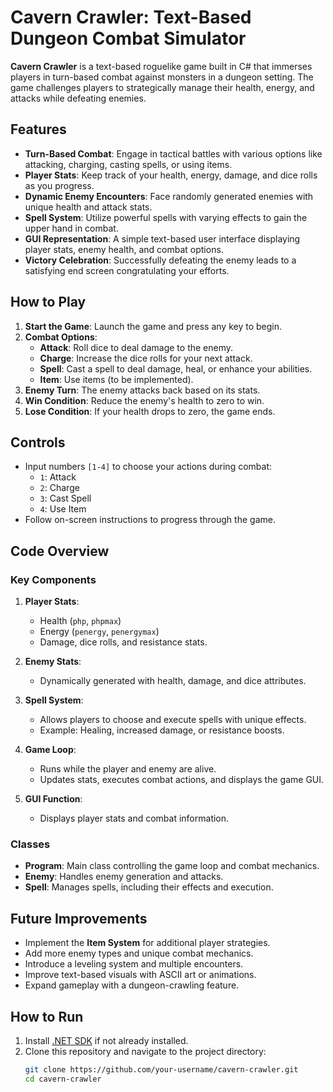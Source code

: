 # Cavern Crawler: Text-Based Dungeon Combat Simulator

**Cavern Crawler** is a text-based roguelike game built in C# that immerses players in turn-based combat against monsters in a dungeon setting. The game challenges players to strategically manage their health, energy, and attacks while defeating enemies.

## Features

- **Turn-Based Combat**: Engage in tactical battles with various options like attacking, charging, casting spells, or using items.
- **Player Stats**: Keep track of your health, energy, damage, and dice rolls as you progress.
- **Dynamic Enemy Encounters**: Face randomly generated enemies with unique health and attack stats.
- **Spell System**: Utilize powerful spells with varying effects to gain the upper hand in combat.
- **GUI Representation**: A simple text-based user interface displaying player stats, enemy health, and combat options.
- **Victory Celebration**: Successfully defeating the enemy leads to a satisfying end screen congratulating your efforts.

## How to Play

1. **Start the Game**: Launch the game and press any key to begin.
2. **Combat Options**:
   - **Attack**: Roll dice to deal damage to the enemy.
   - **Charge**: Increase the dice rolls for your next attack.
   - **Spell**: Cast a spell to deal damage, heal, or enhance your abilities.
   - **Item**: Use items (to be implemented).
3. **Enemy Turn**: The enemy attacks back based on its stats.
4. **Win Condition**: Reduce the enemy's health to zero to win.
5. **Lose Condition**: If your health drops to zero, the game ends.

## Controls

- Input numbers `[1-4]` to choose your actions during combat:
  - `1`: Attack
  - `2`: Charge
  - `3`: Cast Spell
  - `4`: Use Item
- Follow on-screen instructions to progress through the game.

## Code Overview

### Key Components

1. **Player Stats**:
   - Health (`php`, `phpmax`)
   - Energy (`penergy`, `penergymax`)
   - Damage, dice rolls, and resistance stats.
   
2. **Enemy Stats**:
   - Dynamically generated with health, damage, and dice attributes.

3. **Spell System**:
   - Allows players to choose and execute spells with unique effects.
   - Example: Healing, increased damage, or resistance boosts.

4. **Game Loop**:
   - Runs while the player and enemy are alive.
   - Updates stats, executes combat actions, and displays the game GUI.

5. **GUI Function**:
   - Displays player stats and combat information.

### Classes

- **Program**: Main class controlling the game loop and combat mechanics.
- **Enemy**: Handles enemy generation and attacks.
- **Spell**: Manages spells, including their effects and execution.

## Future Improvements

- Implement the **Item System** for additional player strategies.
- Add more enemy types and unique combat mechanics.
- Introduce a leveling system and multiple encounters.
- Improve text-based visuals with ASCII art or animations.
- Expand gameplay with a dungeon-crawling feature.

## How to Run

1. Install [.NET SDK](https://dotnet.microsoft.com/download) if not already installed.
2. Clone this repository and navigate to the project directory:
   ```bash
   git clone https://github.com/your-username/cavern-crawler.git
   cd cavern-crawler
